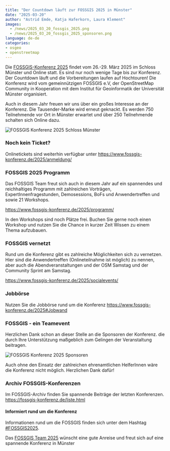 ```yaml
---
title: "Der Countdown läuft zur FOSSGIS 2025 in Münster"
date: "2025-03-20"
author: "Astrid Emde, Katja Haferkorn, Laura Klement"
images:
  - /news/2025_03_20_fossgis_2025.png
  - /news/2025_03_20_fossgis_2025_sponsoren.png
language: de-de
categories:
- osgeo
- openstreetmap
---
```


Die [FOSSGIS-Konferenz 2025](https://www.fossgis-konferenz.de/2025/) findet vom 26.-29. März 2025 im Schloss Münster und Online statt. Es sind nur noch wenige Tage bis zur Konferenz. Der Countdown läuft und die Vorbereitungen laufen auf Hochtouren!
Die Konferenz wird vom gemeinnützigen FOSSGIS e.V, der OpenStreetMap Community in Kooperation mit dem Institut für Geoinformatik der Universität Münster organisiert.
 
Auch in diesem Jahr freuen wir uns über ein großes Interesse an der Konferenz. Die Tausender-Marke wird erneut geknackt. Es werden 750 Teilnehmende vor Ort in Münster erwartet und über 250 Teilnehmende schalten sich Online dazu. 

![FOSSGIS Konferenz 2025 Schloss Münster](/news/2025_03_20_fossgis_2025.png)
 
### Noch kein Ticket? 
Onlinetickets sind weiterhin verfügbar unter 
 https://www.fossgis-konferenz.de/2025/anmeldung/

### FOSSGIS 2025 Programm
Das FOSSGIS Team freut sich auch in diesem Jahr auf ein spannendes und reichhaltiges Programm mit zahlreichen Vorträgen, ExpertInnenfragestunden, Demosessions, BoFs und Anwendertreffen und sowie 21 Workshops.

https://www.fossgis-konferenz.de/2025/programm/

In den Workshops sind noch Plätze frei. Buchen Sie gerne noch einen Workshop und nutzen Sie die Chance in kurzer Zeit Wissen zu einem Thema aufzubauen.


### FOSSGIS vernetzt
Rund um die Konferenz gibt es zahlreiche Möglichkeiten sich zu vernetzen. Hier sind die Anwendertreffen (Onlineteilnahme ist möglich) zu nennen, aber auch die Abendveranstaltungen und der OSM Samstag und der Community Sprint am Samstag.

https://www.fossgis-konferenz.de/2025/socialevents/


### Jobbörse
Nutzen Sie die Jobbörse rund um die Konferenz
https://www.fossgis-konferenz.de/2025#Jobwand


### FOSSGIS - ein Teamevent
Herzlichen Dank schon an dieser Stelle an die Sponsoren der Konferenz. die durch Ihre Unterstützung maßgeblich zum Gelingen der Veranstaltung beitragen.

![FOSSGIS Konferenz 2025 Sponsoren](/news/2025_03_20_fossgis_2025_sponsoren.png)

Auch ohne den Einsatz der zahlreichen ehrenamtlichen HelferInnen wäre die Konferenz nicht möglich. Herzlichen Dank dafür!


### Archiv FOSSGIS-Konferenzen
Im FOSSGIS-Archiv finden Sie spannende Beiträge der letzten Konferenzen.
https://fossgis-konferenz.de/liste.html

#### Informiert rund um die Konferenz
Informationen rund um die FOSSGIS finden sich unter dem Hashtag [#FOSSGIS2025](https://mastodon.online/tags/FOSSGIS2025).

Das [FOSSGIS Team 2025](https://www.fossgis-konferenz.de/2025/team/team.php) wünscht 
eine gute Anreise und freut sich auf eine spannende Konferenz in Münster


